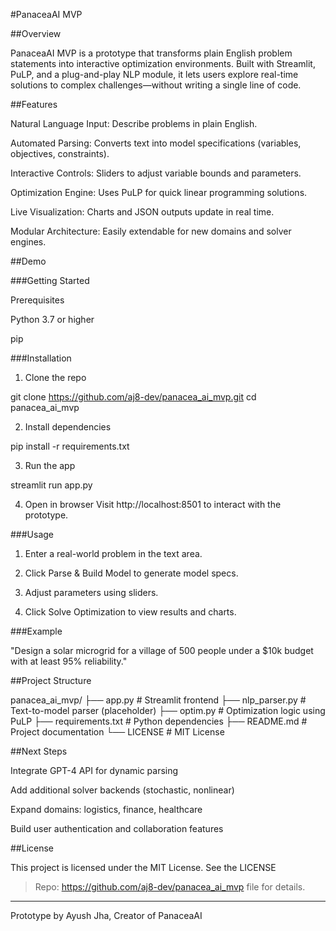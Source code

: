 #PanaceaAI MVP

  

##Overview

PanaceaAI MVP is a prototype that transforms plain English problem statements into interactive optimization environments. Built with Streamlit, PuLP, and a plug-and-play NLP module, it lets users explore real-time solutions to complex challenges—without writing a single line of code.

##Features

Natural Language Input: Describe problems in plain English.

Automated Parsing: Converts text into model specifications (variables, objectives, constraints).

Interactive Controls: Sliders to adjust variable bounds and parameters.

Optimization Engine: Uses PuLP for quick linear programming solutions.

Live Visualization: Charts and JSON outputs update in real time.

Modular Architecture: Easily extendable for new domains and solver engines.


##Demo



###Getting Started

Prerequisites

Python 3.7 or higher

pip


###Installation

1. Clone the repo

git clone https://github.com/aj8-dev/panacea_ai_mvp.git
cd panacea_ai_mvp


2. Install dependencies

pip install -r requirements.txt


3. Run the app

streamlit run app.py


4. Open in browser Visit http://localhost:8501 to interact with the prototype.



###Usage

1. Enter a real-world problem in the text area.


2. Click Parse & Build Model to generate model specs.


3. Adjust parameters using sliders.


4. Click Solve Optimization to view results and charts.



###Example

"Design a solar microgrid for a village of 500 people under a $10k budget with at least 95% reliability."

##Project Structure

panacea_ai_mvp/
├── app.py           # Streamlit frontend
├── nlp_parser.py    # Text-to-model parser (placeholder)
├── optim.py         # Optimization logic using PuLP
├── requirements.txt # Python dependencies
├── README.md        # Project documentation
└── LICENSE          # MIT License

##Next Steps

Integrate GPT-4 API for dynamic parsing

Add additional solver backends (stochastic, nonlinear)

Expand domains: logistics, finance, healthcare

Build user authentication and collaboration features


##License

This project is licensed under the MIT License. See the LICENSE

> Repo: https://github.com/aj8-dev/panacea_ai_mvp file for details.




---

Prototype by Ayush Jha, Creator of PanaceaAI

